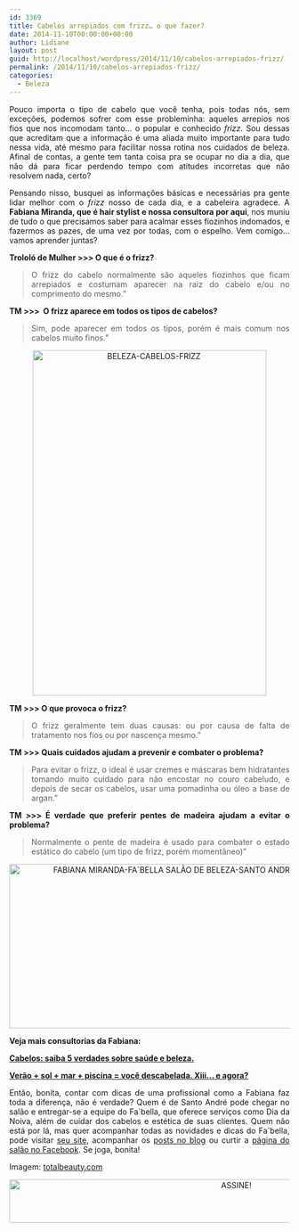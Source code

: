 ```yaml
---
id: 3369
title: Cabelos arrepiados com frizz… o que fazer?
date: 2014-11-10T00:00:00+00:00
author: Lidiane
layout: post
guid: http://localhost/wordpress/2014/11/10/cabelos-arrepiados-frizz/
permalink: /2014/11/10/cabelos-arrepiados-frizz/
categories:
  - Beleza
---
```

<p align="justify">
  Pouco importa o tipo de cabelo que você tenha, pois todas nós, sem exceções, podemos sofrer com esse probleminha: aqueles arrepios nos fios que nos incomodam tanto… o popular e conhecido <em>frizz</em>. Sou dessas que acreditam que a informação é uma aliada muito importante para tudo nessa vida, até mesmo para facilitar nossa rotina nos cuidados de beleza. Afinal de contas, a gente tem tanta coisa pra se ocupar no dia a dia, que não dá para ficar perdendo tempo com atitudes incorretas que não resolvem nada, certo?
</p>

<p align="justify">
  Pensando nisso, busquei as informações básicas e necessárias pra gente lidar melhor com o<em> frizz</em> nosso de cada dia, e a cabeleira agradece. A <strong>Fabiana Miranda, que é hair stylist e nossa consultora por aqui</strong>, nos muniu de tudo o que precisamos saber para acalmar esses fiozinhos indomados, e fazermos as pazes, de uma vez por todas, com o espelho. Vem comigo… vamos aprender juntas?
</p>

<p align="justify">
  <strong>Trololó de Mulher >>> O que é o frizz?</strong>
</p>

> <p align="justify">
>   O frizz do cabelo normalmente são aqueles fiozinhos que ficam arrepiados e costumam aparecer na raiz do cabelo e/ou no comprimento do mesmo.”
> </p>

<p align="justify">
  <strong>TM >>>  O frizz aparece em todos os tipos de cabelos?</strong>
</p>

> <p align="justify">
>   Sim, pode aparecer em todos os tipos, porém é mais comum nos cabelos muito finos.”
> </p>

<p align="center">
  <a href="http://www.trololodemulher.com.br/blog/wp-content/uploads/2014/11/BELEZA-CABELOS-FRIZZ.jpg"><img class="alignnone size-full wp-image-10571" src="http://www.trololodemulher.com.br/blog/wp-content/uploads/2014/11/BELEZA-CABELOS-FRIZZ.jpg" alt="BELEZA-CABELOS-FRIZZ" width="420" height="620" /></a>
</p>

<p align="justify">
  <strong>TM >>> O que provoca o frizz?</strong>
</p>

> <p align="justify">
>   O frizz geralmente tem duas causas: ou por causa de falta de tratamento nos fios ou por nascença mesmo.”
> </p>

<p align="justify">
  <strong>TM >>> Quais cuidados ajudam a prevenir e combater o problema?</strong>
</p>

> <p align="justify">
>   Para evitar o frizz, o ideal é usar cremes e máscaras bem hidratantes tomando muito cuidado para não encostar no couro cabeludo, e depois de secar os cabelos, usar uma pomadinha ou óleo a base de argan.”
> </p>

<p align="justify">
  <strong>TM >>> É verdade que preferir pentes de madeira ajudam a evitar o problema?</strong>
</p>

> <p align="justify">
>   Normalmente o pente de madeira é usado para combater o estado estático do cabelo (um tipo de frizz, porém momentâneo)”
> </p>

<p align="center">
  <a href="http://www.trololodemulher.com.br/blog/wp-content/uploads/2014/02/FABIANA-MIRANDA-FA´BELLA-SALÃO-DE-BELEZA-SANTO-ANDRE-SP.png"><img class="alignnone size-full wp-image-9908" src="http://www.trololodemulher.com.br/blog/wp-content/uploads/2014/02/FABIANA-MIRANDA-FA´BELLA-SALÃO-DE-BELEZA-SANTO-ANDRE-SP.png" alt="FABIANA MIRANDA-FA´BELLA SALÃO DE BELEZA-SANTO ANDRE-SP" width="600" height="295" /></a>
</p>

<p align="justify">
  <strong>Veja mais consultorias da Fabiana:</strong>
</p>

<p align="justify">
  <a href="http://www.trololodemulher.com.br/2014/05/27/cabelos-saude-e-beleza/" target="_blank"><strong>Cabelos: saiba 5 verdades sobre saúde e beleza.</strong></a>
</p>

<p align="justify">
  <a href="http://www.trololodemulher.com.br/2014/02/06/cabelos-beleza-verao/" target="_blank"><strong>Verão + sol + mar + piscina = você descabelada. Xiii… e agora?</strong></a>
</p>

<p align="justify">
  Então, bonita, contar com dicas de uma profissional como a Fabiana faz toda a diferença, não é verdade? Quem é de Santo André pode chegar no salão e entregar-se a equipe do Fa´bella, que oferece serviços como Dia da Noiva, além de cuidar dos cabelos e estética de suas clientes. Quem não está por lá, mas quer acompanhar todas as novidades e dicas do Fa´bella, pode visitar <a href="http://www.fabella.com.br/" target="_blank">seu site</a>, acompanhar os <a href="http://dicasdofabella.blogspot.com.br/" target="_blank">posts no blog</a> ou curtir a <a href="https://www.facebook.com/Fabiana.fabella" target="_blank">página do salão no Facebook</a>. Se joga, bonita!
</p>

<p align="justify">
  Imagem: <a href="http://www.totalbeauty.com/content/gallery/hairstyles-for-frizzy-hair" target="_blank">totalbeauty.com</a>
</p>

<p align="center">
  <a href="http://feedburner.google.com/fb/a/mailverify?uri=blogbichafemea&loc=pt_BR" target="_blank"><img class="alignnone size-full wp-image-10439" src="http://www.trololodemulher.com.br/blog/wp-content/uploads/2014/09/ASSINE.png" alt="ASSINE!" width="800" height="78" /></a>
</p>

<p align="justify">